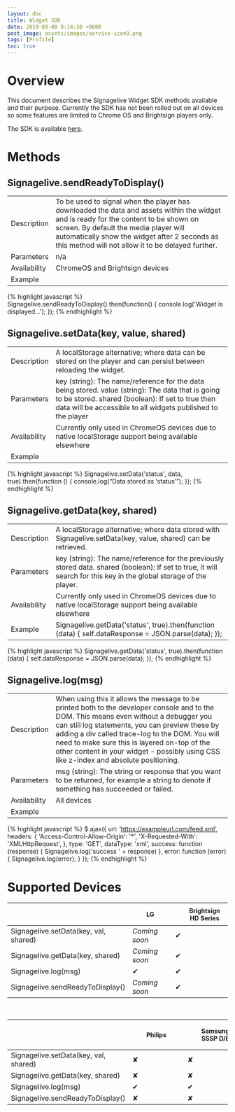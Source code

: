 ```yaml
---
layout: doc
title: Widget SDK
date: 2019-09-08 8:14:30 +0600
post_image: assets/images/service-icon3.png
tags: [Profile]
toc: true
---
```


<style>
    table thead tr th {
    /* transform: rotate(90deg); */
    font-size: 14px;
    padding: 0px 1vh;
    }
</style>

# Overview

This document describes the Signagelive Widget SDK methods available and their purpose. Currently the SDK has not been rolled out on all devices so some features are limited to Chrome OS and Brightsign players only.

The SDK is available <a href="https://drive.google.com/file/d/1RyA_Z7Zvr6Zl31EwL1YxQL06IxWgdnsy/view">here</a>.

# Methods

## Signagelive.sendReadyToDisplay()

|              |                                                                                                                                                                                                                                                                                      |
|--------------|--------------------------------------------------------------------------------------------------------------------------------------------------------------------------------------------------------------------------------------------------------------------------------------|
| Description  | To be used to signal when the player has downloaded the data and assets within the widget and is ready for the content to be shown on screen. By default the media player will automatically show the widget after 2 seconds as this method will not allow it to be delayed further. |
| Parameters   | n/a                                                                                                                                                                                                                                                                                  |
| Availability | ChromeOS and Brightsign devices                                                                                                                                                                                                                                                      |
| Example      |
{% highlight javascript %}
Signagelive.sendReadyToDisplay().then(function() {         console.log('Widget is displayed...'); });
{% endhighlight %}

## Signagelive.setData(key, value, shared)

|              |                                                                                                                                                                                                                       |
|--------------|-----------------------------------------------------------------------------------------------------------------------------------------------------------------------------------------------------------------------|
| Description  | A localStorage alternative; where data can be stored on the player and can persist between reloading the widget.                                                                                                      |
| Parameters   | key (string): The name/reference for the data being stored. value (string): The data that is going to be stored. shared (boolean): If set to true then data will be accessible to all widgets published to the player |
| Availability | Currently only used in ChromeOS devices due to native localStorage support being available elsewhere                                                                                                                  |
| Example      |
{% highlight javascript %}
Signagelive.setData('status', data, true).then(function () {       console.log(“Data stored as ‘status’”); });
{% endhighlight %}

## Signagelive.getData(key, shared)

|              |                                                                                                                                                                     |
|--------------|---------------------------------------------------------------------------------------------------------------------------------------------------------------------|
| Description  | A localStorage alternative; where data stored with Signagelive.setData(key, value, shared) can be retrieved.                                                        |
| Parameters   | key (string): The name/reference for the previously stored data. shared (boolean): If set to true, it will search for this key in the global storage of the player. |
| Availability | Currently only used in ChromeOS devices due to native localStorage support being available elsewhere                                                                |
| Example      | Signagelive.getData('status', true).then(function (data) {         self.dataResponse = JSON.parse(data); });                                                        |
{% highlight javascript %}
Signagelive.getData('status', true).then(function (data) {         self.dataResponse = JSON.parse(data); });
{% endhighlight %}

## Signagelive.log(msg)

|              |                                                                                                                                                                                                                                                                                                                                                                                                                                     |
|--------------|-------------------------------------------------------------------------------------------------------------------------------------------------------------------------------------------------------------------------------------------------------------------------------------------------------------------------------------------------------------------------------------------------------------------------------------|
| Description  | When using this it allows the message to be printed both to the developer console and to the DOM.  This means even without a debugger you can still log statements, you can preview these by adding a div called trace-log to the DOM. You will need to make sure this is layered on-top of the other content in your widget - possibly using CSS like z-index and absolute positioning.                                            |
| Parameters   | msg (string): The string or response that you want to be returned, for example a string to denote if something has succeeded or failed.                                                                                                                                                                                                                                                                                             |
| Availability | All devices                                                                                                                                                                                                                                                                                                                                                                                                                         |
| Example      |
{% highlight javascript %}
$.ajax({
    url: ‘https://exampleurl.com/feed.xml’,
    headers: {
        'Access-Control-Allow-Origin': '*',
        'X-Requested-With': 'XMLHttpRequest',
        },
        type: 'GET',
        dataType: 'xml',
        success: function (response) {
            Signagelive.log('success ' + response)
            },
        error: function (error) {
            Signagelive.log(error);
            }
        });
{% endhighlight %}


# Supported Devices

|                                       | LG          | Brightsign HD Series | Brightsign LS Series | Brightsign XD Series | Brightsign XT Series | IADEA / ViewSonic / Planar | Chrome OS |
|---------------------------------------|-------------|----------------------|----------------------|----------------------|----------------------|----------------------------|-----------------------------------|
| Signagelive.setData(key, val, shared) | *Coming soon* | ✔                    | ✔                    | ✔                    | ✔                    | ✘                          | ✔                                 |
| Signagelive.getData(key, shared)      | *Coming soon* | ✔                    | ✔                    | ✔                    | ✔                    | ✘                          | ✔                                 |
| Signagelive.log(msg)                  | ✔           | ✔                    | ✔                    | ✔                    | ✔                    | ✔                          | ✔                                 |
| Signagelive.sendReadyToDisplay()      | *Coming soon* | ✔                    | ✔                    | ✔                    | ✔                    | ✘                          | ✔                                 |

<br>

|                                       | Philips | Samsung SSSP D/E | Samsung Tizen | Amazon Fire TV Stick (HD/4k) | Browser / Broadcast Player | Legacy PC | Electron Client (Windows/Mac) |
|---------------------------------------|---------|------------------|---------------|------------------------------|---------------------------------------|------------|-------------------------------|
| Signagelive.setData(key, val, shared) | ✘       | ✘                | ✘             | ✘                            | ✘                                     | ✘          | ✘                             |
| Signagelive.getData(key, shared)      | ✘       | ✘                | ✘             | ✘                            | ✘                                     | ✘          | ✘                             |
| Signagelive.log(msg)                  | ✔       | ✔                | ✔             | ✔                            | ✔                                     | ✔          | ✔                             |
| Signagelive.sendReadyToDisplay()      | ✘       | ✘                | ✘             | ✘                            | ✘                                     | ✘          | ✘                             |